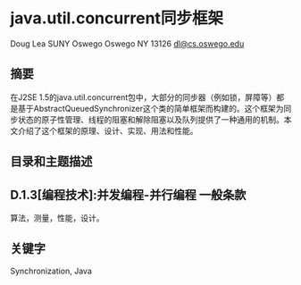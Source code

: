 java.util.concurrent同步框架
=====

Doug Lea
SUNY Oswego
Oswego NY 13126
dl@cs.oswego.edu

摘要
----
在J2SE 1.5的java.util.concurrent包中，大部分的同步器（例如锁，屏障等）都是基于AbstractQueuedSynchronizer这个类的简单框架而构建的。这个框架为同步状态的原子性管理、线程的阻塞和解除阻塞以及队列提供了一种通用的机制。本文介绍了这个框架的原理、设计、实现、用法和性能。

目录和主题描述
----
D.1.3[编程技术]:并发编程-并行编程
一般条款
----
算法，测量，性能，设计。

关键字
----
Synchronization, Java
